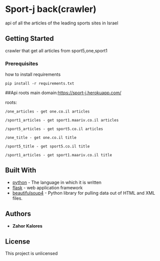 # Sport-j back(crawler)

api of all the articles of the leading sports sites in Israel

## Getting Started

crawler that get all articles from sport5,one,sport1 
### Prerequisites

how to install requirements
```
pip install -r requirements.txt
```

##Api roots
main domain:https://sport-j.herokuapp.com/

roots:

```/one_articles - get one.co.il articles```

```/sport1_articles - get sport1.maariv.co.il articles```

```/sport5_articles - get sport5.co.il articles```

```/one_title - get one.co.il title```

```/sport5_title - get sport5.co.il title```

```/sport1_articles - get sport1.maariv.co.il title```
## Built With

* [python](https://www.python.org/) - The language in which it is written
* [flask](https://flask.palletsprojects.com/en/1.1.x/) - web application framework
* [beautifulsoup4](https://www.crummy.com/software/BeautifulSoup/bs4/doc/) - Python library for pulling data out of HTML and XML files.


## Authors

* **Zahor Kalores**


## License

This project is unlicensed

